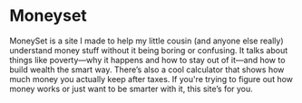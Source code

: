 <html>
<head>
  <title>MoneySet</title>
</head>
<body>
  <h1>Moneyset</h1>
  <p>
    MoneySet is a site I made to help my little cousin (and anyone else really) understand money stuff without it being boring or confusing.
    It talks about things like poverty—why it happens and how to stay out of it—and how to build wealth the smart way.
    There’s also a cool calculator that shows how much money you actually keep after taxes.
    If you're trying to figure out how money works or just want to be smarter with it, this site’s for you.
  </p>
</body>
</html>
